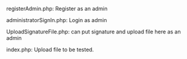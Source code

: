 registerAdmin.php: Register as an admin


administratorSignIn.php: Login as admin


UploadSignatureFile.php: can put signature and upload file here as an admin


index.php: Upload file to be tested.
